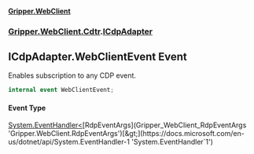 #### [Gripper.WebClient](index 'index')
### [Gripper.WebClient.Cdtr](Gripper_WebClient_Cdtr 'Gripper.WebClient.Cdtr').[ICdpAdapter](Gripper_WebClient_Cdtr_ICdpAdapter 'Gripper.WebClient.Cdtr.ICdpAdapter')
## ICdpAdapter.WebClientEvent Event
Enables subscription to any CDP event.  
```csharp
internal event WebClientEvent;
```
#### Event Type
[System.EventHandler&lt;](https://docs.microsoft.com/en-us/dotnet/api/System.EventHandler-1 'System.EventHandler`1')[RdpEventArgs](Gripper_WebClient_RdpEventArgs 'Gripper.WebClient.RdpEventArgs')[&gt;](https://docs.microsoft.com/en-us/dotnet/api/System.EventHandler-1 'System.EventHandler`1')
